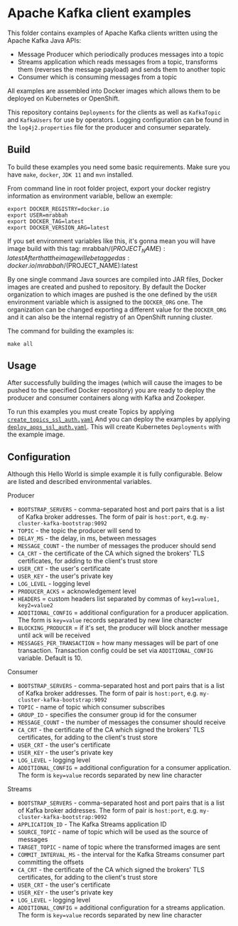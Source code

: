 # Apache Kafka client examples

This folder contains examples of Apache Kafka clients written using the Apache Kafka Java APIs:
* Message Producer which periodically produces messages into a topic
* Streams application which reads messages from a topic, transforms them (reverses the message payload) and sends them to another topic
* Consumer which is consuming messages from a topic

All examples are assembled into Docker images which allows them to be deployed on Kubernetes or OpenShift.

This repository contains `Deployments` for the clients as well as `KafkaTopic` and `KafkaUsers` for use by operators.
Logging configuration can be found in the `log4j2.properties` file for the producer and consumer separately.

## Build

To build these examples you need some basic requirements.
Make sure you have `make`, `docker`, `JDK 11` and `mvn` installed. 

From command line in root folder project, export your docker registry information as environment variable, bellow an exemple:

```
export DOCKER_REGISTRY=docker.io
export USER=mrabbah
export DOCKER_TAG=latest
export DOCKER_VERSION_ARG=latest
```

If you set environment variables like this, it's gonna mean you will have image build with this tag: mrabbah/$(PROJECT_NAME):latest
After that the image wille be tagged as : docker.io/mrabbah/$(PROJECT_NAME):latest

By one single command Java sources are compiled into JAR files, Docker images are created and pushed to repository.
By default the Docker organization to which images are pushed is the one defined by the `USER` environment variable which is assigned to the `DOCKER_ORG` one.
The organization can be changed exporting a different value for the `DOCKER_ORG` and it can also be the internal registry of an OpenShift running cluster.

The command for building the examples is:

```
make all
```

## Usage

After successfully building the images (which will cause the images to be pushed to the specified Docker repository) you are ready to deploy the producer and consumer containers along with Kafka and Zookeper.

To run this examples you must create Topics by applying [`create_topics_ssl_auth.yaml`](./java/kafka/create_topics_ssl_auth.yaml)
And you can deploy the examples by applying [`deploy_apps_ssl_auth.yaml`](./java/kafka/deploy_apps_ssl_auth.yaml).
This will create Kubernetes `Deployments` with the example image.

## Configuration

Although this Hello World is simple example it is fully configurable.
Below are listed and described environmental variables.

Producer  
* `BOOTSTRAP_SERVERS` - comma-separated host and port pairs that is a list of Kafka broker addresses. The form of pair is `host:port`, e.g. `my-cluster-kafka-bootstrap:9092` 
* `TOPIC` - the topic the producer will send to  
* `DELAY_MS` - the delay, in ms, between messages  
* `MESSAGE_COUNT` - the number of messages the producer should send  
* `CA_CRT` - the certificate of the CA which signed the brokers' TLS certificates, for adding to the client's trust store
* `USER_CRT` - the user's certificate
* `USER_KEY` - the user's private key
* `LOG_LEVEL` - logging level  
* `PRODUCER_ACKS` = acknowledgement level
* `HEADERS` = custom headers list separated by commas of `key1=value1, key2=value2`
* `ADDITIONAL_CONFIG` = additional configuration for a producer application. The form is `key=value` records separated by new line character
* `BLOCKING_PRODUCER` = if it's set, the producer will block another message until ack will be received
* `MESSAGES_PER_TRANSACTION` = how many messages will be part of one transaction. Transaction config could be set via `ADDITIONAL_CONFIG` variable. Default is 10.

Consumer  
* `BOOTSTRAP_SERVERS` - comma-separated host and port pairs that is a list of Kafka broker addresses. The form of pair is `host:port`, e.g. `my-cluster-kafka-bootstrap:9092` 
* `TOPIC` - name of topic which consumer subscribes  
* `GROUP_ID` - specifies the consumer group id for the consumer
* `MESSAGE_COUNT` - the number of messages the consumer should receive
* `CA_CRT` - the certificate of the CA which signed the brokers' TLS certificates, for adding to the client's trust store
* `USER_CRT` - the user's certificate
* `USER_KEY` - the user's private key
* `LOG_LEVEL` - logging level  
* `ADDITIONAL_CONFIG` = additional configuration for a consumer application. The form is `key=value` records separated by new line character

Streams  
* `BOOTSTRAP_SERVERS` - comma-separated host and port pairs that is a list of Kafka broker addresses. The form of pair is `host:port`, e.g. `my-cluster-kafka-bootstrap:9092`
* `APPLICATION_ID` - The Kafka Streams application ID
* `SOURCE_TOPIC` - name of topic which will be used as the source of messages
* `TARGET_TOPIC` - name of topic where the transformed images are sent
* `COMMIT_INTERVAL_MS` - the interval for the Kafka Streams consumer part committing the offsets
* `CA_CRT` - the certificate of the CA which signed the brokers' TLS certificates, for adding to the client's trust store
* `USER_CRT` - the user's certificate
* `USER_KEY` - the user's private key
* `LOG_LEVEL` - logging level
* `ADDITIONAL_CONFIG` = additional configuration for a streams application. The form is `key=value` records separated by new line character
